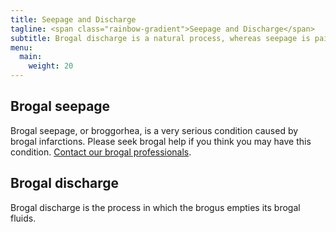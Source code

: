 ```yaml
---
title: Seepage and Discharge
tagline: <span class="rainbow-gradient">Seepage and Discharge</span>
subtitle: Brogal discharge is a natural process, whereas seepage is painful and must be treated.
menu:
  main:
    weight: 20
---
```


## Brogal seepage

Brogal seepage, or broggorhea, is a very serious condition caused by brogal infarctions. Please seek brogal help if you think you may have this condition. [Contact our brogal professionals](/contact).

## Brogal discharge

Brogal discharge is the process in which the brogus empties its brogal fluids.
